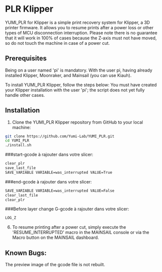 # PLR Klipper

YUMI_PLR for Klipper is a simple print recovery system for Klipper, a 3D printer firmware. It allows you to resume prints after a power loss or other types of MCU disconnection interruption. Please note there is no guarantee that it will work in 100% of cases because the Z-axis must not have moved, so do not touch the machine in case of a power cut.

## Prerequisites
Being on a user named 'pi' is mandatory. With the user pi, having already installed Klipper, Moonraker, and Mainsail (you can use Kiauh).

To install YUMI_PLR Klipper, follow the steps below:
You must have created your Klipper installation with the user 'pi'; the script does not yet fully handle other cases.

## Installation
1. Clone the YUMI_PLR Klipper repository from GitHub to your local machine:
```bash
git clone https://github.com/Yumi-Lab/YUMI_PLR.git
cd YUMI_PLR
./install.sh
```

###start-gcode à rajouter dans votre slicer:
```bash
clear_plr
save_last_file
SAVE_VARIABLE VARIABLE=was_interrupted VALUE=True
```

###end-gcode à rajouter dans votre slicer:
```bash
SAVE_VARIABLE VARIABLE=was_interrupted VALUE=False
clear_last_file
clear_plr
```
###Before layer change G-gcode à rajouter dans votre slicer:
```bash
LOG_Z
```
6. To resume printing after a power cut, simply execute the 'RESUME_INTERRUPTED' macro in the MAINSAIL console or via the Macro button on the MAINSAIL dashboard.

## Known Bugs:
The preview image of the gcode file is not rebuilt.
 




